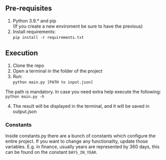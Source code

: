 ## Pre-requisites

1. Python 3.9.* and pip <br>
(If you create a new enviroment be sure to have the previous)
2. Install requirements: <br/>`pip install -r requirements.txt`

## Execution
1. Clone the repo
2. Open a terminal in the folder of the project
3. Run:<br/>
`python main.py [PATH to input.json]`

The path is mandatory. In case you need extra help execute the following: <br>
`python main.py -h`

4. The result will be displayed in the terminal, and it will be saved in output.json

### Constants
Inside constants.py there are a bunch of constants which configure the entire project.
If you want to change any functionality, update those variables. E.g. in finance, usually years are represented by 360 days, this can be found on the constant `DAYS_IN_YEAR`.